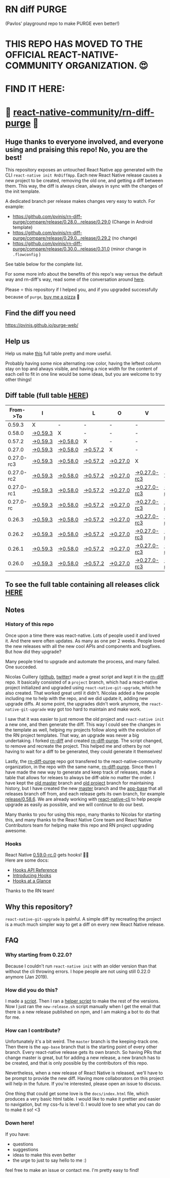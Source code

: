 # RN diff PURGE
(Pavlos' playground repo to make PURGE even better!)

# THIS REPO HAS MOVED TO THE OFFICIAL REACT-NATIVE-COMMUNITY ORGANIZATION. 😍
# FIND IT HERE:  
# 💪 [react-native-community/rn-diff-purge](https://github.com/react-native-community/rn-diff-purge) 🎉
## Huge thanks to everyone involved, and everyone using and praising this repo! No, you are the best!

This repository exposes an untouched React Native app generated with the CLI
`react-native init RnDiffApp`. Each new React Native release causes a new project to be created, removing the old one, and getting a diff between them. This way, the diff is always clean, always in sync with the changes of the init template.

A dedicated branch per release makes changes very easy
to watch. For example:

* https://github.com/pvinis/rn-diff-purge/compare/release/0.28.0...release/0.29.0
(Change in Android template)
* https://github.com/pvinis/rn-diff-purge/compare/release/0.29.0...release/0.29.2
(no change)
* https://github.com/pvinis/rn-diff-purge/compare/release/0.30.0...release/0.31.0
(minor change in `.flowconfig` )

See table below for the complete list.

For some more info about the benefits of this repo's way versus the default way and rn-diff's way, read some of the conversation around [here](https://github.com/react-native-community/discussions-and-proposals/issues/68#issuecomment-452227478).

Please :star: this repository if I helped you, and if you upgraded successfully because of `purge`, [buy me a pizza](https://www.buymeacoffee.com/DGWwHVZ4s) :pizza:

## Find the diff you need
https://pvinis.github.io/purge-web/

## Help us
Help us make [this](https://pvinis.github.io/rn-diff-purge) full table pretty and more useful.

Probably having some nice alternating row color, having the leftest column stay on top and always visible, and having a nice width for the content of each cell to fit in one line would be some ideas, but you are welcome to try other things!

## Diff table (full table [HERE](https://pvinis.github.io/rn-diff-purge))

| From->To   | I                                                                                              |                                                                                                | L                                                                                              | O                                                                                              | V                                                                                                      | E                                                                                                      |                                                                                                       | D                                                                                                | I                                                                                          | F                                                                                          | F                                                                                          | S   |
| ---------- | ---------------------------------------------------------------------------------------------- | ---------------------------------------------------------------------------------------------- | ---------------------------------------------------------------------------------------------- | ---------------------------------------------------------------------------------------------- | ------------------------------------------------------------------------------------------------------ | ------------------------------------------------------------------------------------------------------ | ----------------------------------------------------------------------------------------------------- | ------------------------------------------------------------------------------------------------ | ------------------------------------------------------------------------------------------ | ------------------------------------------------------------------------------------------ | ------------------------------------------------------------------------------------------ | --- |
| 0.59.3     | X                                                                                              | -                                                                                              | -                                                                                              | -                                                                                              | -                                                                                                      | -                                                                                                      | -                                                                                                     | -                                                                                                | -                                                                                          | -                                                                                          | -                                                                                          | -   |
| 0.58.0     | [->0.59.3](https://github.com/pvinis/rn-diff-purge/compare/release/0.58.0..release/0.59.3)     | X                                                                                              | -                                                                                              | -                                                                                              | -                                                                                                      | -                                                                                                      | -                                                                                                     | -                                                                                                | -                                                                                          | -                                                                                          | -                                                                                          | -   |
| 0.57.2     | [->0.59.3](https://github.com/pvinis/rn-diff-purge/compare/release/0.57.2..release/0.59.3)     | [->0.58.0](https://github.com/pvinis/rn-diff-purge/compare/release/0.57.2..release/0.58.0)     | X                                                                                              | -                                                                                              | -                                                                                                      | -                                                                                                      | -                                                                                                     | -                                                                                                | -                                                                                          | -                                                                                          | -                                                                                          | -   |
| 0.27.0     | [->0.59.3](https://github.com/pvinis/rn-diff-purge/compare/release/0.27.0..release/0.59.3)     | [->0.58.0](https://github.com/pvinis/rn-diff-purge/compare/release/0.27.0..release/0.58.0)     | [->0.57.2](https://github.com/pvinis/rn-diff-purge/compare/release/0.27.0..release/0.57.2)     | X                                                                                              | -                                                                                                      | -                                                                                                      | -                                                                                                     | -                                                                                                | -                                                                                          | -                                                                                          | -                                                                                          | -   |
| 0.27.0-rc3 | [->0.59.3](https://github.com/pvinis/rn-diff-purge/compare/release/0.27.0-rc3..release/0.59.3) | [->0.58.0](https://github.com/pvinis/rn-diff-purge/compare/release/0.27.0-rc3..release/0.58.0) | [->0.57.2](https://github.com/pvinis/rn-diff-purge/compare/release/0.27.0-rc3..release/0.57.2) | [->0.27.0](https://github.com/pvinis/rn-diff-purge/compare/release/0.27.0-rc3..release/0.27.0) | X                                                                                                      | -                                                                                                      | -                                                                                                     | -                                                                                                | -                                                                                          | -                                                                                          | -                                                                                          | -   |
| 0.27.0-rc2 | [->0.59.3](https://github.com/pvinis/rn-diff-purge/compare/release/0.27.0-rc2..release/0.59.3) | [->0.58.0](https://github.com/pvinis/rn-diff-purge/compare/release/0.27.0-rc2..release/0.58.0) | [->0.57.2](https://github.com/pvinis/rn-diff-purge/compare/release/0.27.0-rc2..release/0.57.2) | [->0.27.0](https://github.com/pvinis/rn-diff-purge/compare/release/0.27.0-rc2..release/0.27.0) | [->0.27.0-rc3](https://github.com/pvinis/rn-diff-purge/compare/release/0.27.0-rc2..release/0.27.0-rc3) | X                                                                                                      | -                                                                                                     | -                                                                                                | -                                                                                          | -                                                                                          | -                                                                                          | -   |
| 0.27.0-rc1 | [->0.59.3](https://github.com/pvinis/rn-diff-purge/compare/release/0.27.0-rc1..release/0.59.3) | [->0.58.0](https://github.com/pvinis/rn-diff-purge/compare/release/0.27.0-rc1..release/0.58.0) | [->0.57.2](https://github.com/pvinis/rn-diff-purge/compare/release/0.27.0-rc1..release/0.57.2) | [->0.27.0](https://github.com/pvinis/rn-diff-purge/compare/release/0.27.0-rc1..release/0.27.0) | [->0.27.0-rc3](https://github.com/pvinis/rn-diff-purge/compare/release/0.27.0-rc1..release/0.27.0-rc3) | [->0.27.0-rc2](https://github.com/pvinis/rn-diff-purge/compare/release/0.27.0-rc1..release/0.27.0-rc2) | X                                                                                                     | -                                                                                                | -                                                                                          | -                                                                                          | -                                                                                          | -   |
| 0.27.0-rc  | [->0.59.3](https://github.com/pvinis/rn-diff-purge/compare/release/0.27.0-rc..release/0.59.3)  | [->0.58.0](https://github.com/pvinis/rn-diff-purge/compare/release/0.27.0-rc..release/0.58.0)  | [->0.57.2](https://github.com/pvinis/rn-diff-purge/compare/release/0.27.0-rc..release/0.57.2)  | [->0.27.0](https://github.com/pvinis/rn-diff-purge/compare/release/0.27.0-rc..release/0.27.0)  | [->0.27.0-rc3](https://github.com/pvinis/rn-diff-purge/compare/release/0.27.0-rc..release/0.27.0-rc3)  | [->0.27.0-rc2](https://github.com/pvinis/rn-diff-purge/compare/release/0.27.0-rc..release/0.27.0-rc2)  | [->0.27.0-rc1](https://github.com/pvinis/rn-diff-purge/compare/release/0.27.0-rc..release/0.27.0-rc1) | X                                                                                                | -                                                                                          | -                                                                                          | -                                                                                          | -   |
| 0.26.3     | [->0.59.3](https://github.com/pvinis/rn-diff-purge/compare/release/0.26.3..release/0.59.3)     | [->0.58.0](https://github.com/pvinis/rn-diff-purge/compare/release/0.26.3..release/0.58.0)     | [->0.57.2](https://github.com/pvinis/rn-diff-purge/compare/release/0.26.3..release/0.57.2)     | [->0.27.0](https://github.com/pvinis/rn-diff-purge/compare/release/0.26.3..release/0.27.0)     | [->0.27.0-rc3](https://github.com/pvinis/rn-diff-purge/compare/release/0.26.3..release/0.27.0-rc3)     | [->0.27.0-rc2](https://github.com/pvinis/rn-diff-purge/compare/release/0.26.3..release/0.27.0-rc2)     | [->0.27.0-rc1](https://github.com/pvinis/rn-diff-purge/compare/release/0.26.3..release/0.27.0-rc1)    | [->0.27.0-rc](https://github.com/pvinis/rn-diff-purge/compare/release/0.26.3..release/0.27.0-rc) | X                                                                                          | -                                                                                          | -                                                                                          | -   |
| 0.26.2     | [->0.59.3](https://github.com/pvinis/rn-diff-purge/compare/release/0.26.2..release/0.59.3)     | [->0.58.0](https://github.com/pvinis/rn-diff-purge/compare/release/0.26.2..release/0.58.0)     | [->0.57.2](https://github.com/pvinis/rn-diff-purge/compare/release/0.26.2..release/0.57.2)     | [->0.27.0](https://github.com/pvinis/rn-diff-purge/compare/release/0.26.2..release/0.27.0)     | [->0.27.0-rc3](https://github.com/pvinis/rn-diff-purge/compare/release/0.26.2..release/0.27.0-rc3)     | [->0.27.0-rc2](https://github.com/pvinis/rn-diff-purge/compare/release/0.26.2..release/0.27.0-rc2)     | [->0.27.0-rc1](https://github.com/pvinis/rn-diff-purge/compare/release/0.26.2..release/0.27.0-rc1)    | [->0.27.0-rc](https://github.com/pvinis/rn-diff-purge/compare/release/0.26.2..release/0.27.0-rc) | [->0.26.3](https://github.com/pvinis/rn-diff-purge/compare/release/0.26.2..release/0.26.3) | X                                                                                          | -                                                                                          | -   |
| 0.26.1     | [->0.59.3](https://github.com/pvinis/rn-diff-purge/compare/release/0.26.1..release/0.59.3)     | [->0.58.0](https://github.com/pvinis/rn-diff-purge/compare/release/0.26.1..release/0.58.0)     | [->0.57.2](https://github.com/pvinis/rn-diff-purge/compare/release/0.26.1..release/0.57.2)     | [->0.27.0](https://github.com/pvinis/rn-diff-purge/compare/release/0.26.1..release/0.27.0)     | [->0.27.0-rc3](https://github.com/pvinis/rn-diff-purge/compare/release/0.26.1..release/0.27.0-rc3)     | [->0.27.0-rc2](https://github.com/pvinis/rn-diff-purge/compare/release/0.26.1..release/0.27.0-rc2)     | [->0.27.0-rc1](https://github.com/pvinis/rn-diff-purge/compare/release/0.26.1..release/0.27.0-rc1)    | [->0.27.0-rc](https://github.com/pvinis/rn-diff-purge/compare/release/0.26.1..release/0.27.0-rc) | [->0.26.3](https://github.com/pvinis/rn-diff-purge/compare/release/0.26.1..release/0.26.3) | [->0.26.2](https://github.com/pvinis/rn-diff-purge/compare/release/0.26.1..release/0.26.2) | X                                                                                          | -   |
| 0.26.0     | [->0.59.3](https://github.com/pvinis/rn-diff-purge/compare/release/0.26.0..release/0.59.3)     | [->0.58.0](https://github.com/pvinis/rn-diff-purge/compare/release/0.26.0..release/0.58.0)     | [->0.57.2](https://github.com/pvinis/rn-diff-purge/compare/release/0.26.0..release/0.57.2)     | [->0.27.0](https://github.com/pvinis/rn-diff-purge/compare/release/0.26.0..release/0.27.0)     | [->0.27.0-rc3](https://github.com/pvinis/rn-diff-purge/compare/release/0.26.0..release/0.27.0-rc3)     | [->0.27.0-rc2](https://github.com/pvinis/rn-diff-purge/compare/release/0.26.0..release/0.27.0-rc2)     | [->0.27.0-rc1](https://github.com/pvinis/rn-diff-purge/compare/release/0.26.0..release/0.27.0-rc1)    | [->0.27.0-rc](https://github.com/pvinis/rn-diff-purge/compare/release/0.26.0..release/0.27.0-rc) | [->0.26.3](https://github.com/pvinis/rn-diff-purge/compare/release/0.26.0..release/0.26.3) | [->0.26.2](https://github.com/pvinis/rn-diff-purge/compare/release/0.26.0..release/0.26.2) | [->0.26.1](https://github.com/pvinis/rn-diff-purge/compare/release/0.26.0..release/0.26.1) | X   |

## To see the full table containing all releases click [HERE](https://pvinis.github.io/rn-diff-purge)

## Notes

### History of this repo

Once upon a time there was react-native. Lots of people used it and loved it. And there were often updates. As many as one per 2 weeks. People loved the new releases with all the new cool APIs and components and bugfixes. But how did they upgrade?

Many people tried to upgrade and automate the process, and many failed. One succeded.

Nicolas Cuillery ([github](https://github.com/ncuillery), [twitter](https://twitter.com/ncuillery)) made a great script and kept it in the [rn-diff](https://github.com/ncuillery/rn-diff) repo. It basically consisted of a `project` branch, which had a react-native project initialized and upgraded using `react-native-git-upgrade`, which he also created. That worked great until it didn't. Nicolas added a few people including me to help with the repo, and we did update it, adding new upgrade diffs. At some point, the upgrades didn't work anymore, the `react-native-git-upgrade` way got too hard to maintain and make work.

I saw that it was easier to just remove the old project and `react-native init` a new one, and then generate the diff. This way I could see the changes in the template as well, helping my projects follow along with the evolution of the RN project templates. That way, an upgrade was never a big undertaking. I forked [rn-diff](https://github.com/ncuillery/rn-diff) and created [rn-diff-purge](https://github.com/pvinis/rn-diff-purge). The script changed, to remove and recreate the project. This helped me and others by not having to wait for a diff to be generated, they could generate it themselves!

Lastly, the [rn-diff-purge](https://github.com/pvinis/rn-diff-purge) repo got transfered to the react-native-community organization, in the repo with the same name, [rn-diff-purge](https://github.com/react-native-community/rn-diff-purge). Since then I have made the new way to generate and keep track of releases, made a table that allows for releaes to always be diff-able no matter the order. I have kept the [old master](https://github.com/pvinis/rn-diff-purge/tree/old/master) branch and [old project](https://github.com/pvinis/rn-diff-purge/tree/old/project) branch for maintaining history, but I have created the new [master](https://github.com/pvinis/rn-diff-purge/tree/master) branch and the [app-base](https://github.com/pvinis/rn-diff-purge/tree/app-base) that all releases branch off from, and each release gets its own branch, for example [release/0.58.6](https://github.com/pvinis/rn-diff-purge/tree/release/0.58.6). We are already working with [react-native-cli](https://github.com/react-native-community/react-native-cli) to help people upgrade as easily as possible, and we will continue to do our best.

Many thanks to you for using this repo, many thanks to Nicolas for starting this, and many thanks to the React Native Core team and React Native Contributors team for helping make this repo and RN project upgrading awesome.

### Hooks
React Native [0.59.0-rc.0](https://github.com/pvinis/rn-diff-purge#version-changes) gets hooks! 🎉🥳  
Here are some docs:
- [Hooks API Reference](https://reactjs.org/docs/hooks-reference.html)
- [Introducing Hooks](https://reactjs.org/docs/hooks-intro.html)
- [Hooks at a Glance](https://reactjs.org/docs/hooks-overview.html)

Thanks to the RN team!

## Why this repository?
`react-native-git-upgrade` is painful. A simple diff by recreating the project is a much much simpler way to get a diff on every new React Native release.

## FAQ

### Why starting from 0.22.0?

Because I couldn't run `react-native init` with an older version than that without the cli throwing errors. I hope people are not using still 0.22.0 anymore (Jan 2019).

### How did you do this?

I made a [script](https://github.com/pvinis/rn-diff-purge/blob/master/new-release.sh). Then I ran a [helper script](https://github.com/pvinis/rn-diff-purge/blob/master/new-release.sh) to make the rest of the versions.
Now I just ran the `new-release.sh` script manually when I get the email that there is a new release published on npm, and I am making a bot to do that for me.

### How can I contribute?

Unfortunately it's a bit weird. The `master` branch is the keeping-track one. Then there is the `app-base` branch that is the starting point of every other branch. Every react-native release gets its own branch. So having PRs that change master is great, but for adding a new release, a new branch has to be created, and that is only possible by the contributors of this repo.

Nevertheless, when a new release of React Native is released, we'll have to be prompt to provide
the new diff. Having more collaborators on this project will help in the future. If you're interested, please open an issue to discuss.

One thing that could get some love is the `docs/index.html` file, which produces a very basic html table. I would like to make it prettier and easier to navigation, but my css-fu is level 0. I would love to see what you can do to make it so! <3

### Down here!

If you have: 
- questions
- suggestions
- ideas to make this even better
- the urge to just to say hello to me :)

feel free to make an issue or contact me. I'm pretty easy to find!
